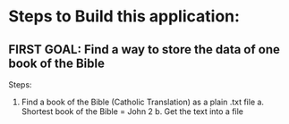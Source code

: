 # Steps to Build this application:

## FIRST GOAL: Find a way to store the data of one book of the Bible
Steps:
1. Find a book of the Bible (Catholic Translation) as a plain .txt file
    a. Shortest book of the Bible = John 2
    b. Get the text into a file